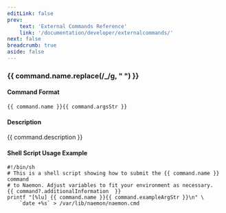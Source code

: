 ```yaml
---
editLink: false
prev:
    text: 'External Commands Reference'
    link: '/documentation/developer/externalcommands/'
next: false
breadcrumb: true
aside: false
---
```


<script setup>
const command = {"args":[{"name":"hostname","type":"STRING"},{"name":"service_description","type":"STRING"},{"name":"downtime_start_time","type":"TIMESTAMP"},{"name":"comment","type":"STRING"}],"name":"DEL_DOWNTIME_BY_HOSTGROUP_NAME","description":"This command deletes all downtimes matching the specified filters.","classes":["hostgroup","downtime"],"commandType":5,"argsStr":";hostname;service_description;downtime_start_time;comment","exampleArgStr":";host1;service1;1478648441;This is an example comment."};
</script>

<h3>{{ command.name.replace(/_/g, " ") }}</h3>

#### Command Format

`{{ command.name }}{{ command.argsStr }}`

#### Description

{{ command.description }}

#### Shell Script Usage Example

```sh-vue
#!/bin/sh
# This is a shell script showing how to submit the {{ command.name }} command
# to Naemon. Adjust variables to fit your environment as necessary.
{{ command?.additionalInformation  }}
printf "[%lu] {{ command.name }}{{ command.exampleArgStr }}\n" \
    `date +%s` > /var/lib/naemon/naemon.cmd
```

